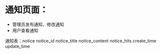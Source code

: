 # 通知页面：
- 管理员发布通知，修改通知
- 用户查看通知

通知表：notice
notice_id
notice_title
notice_content
notice_hits
create_time
update_time